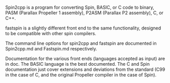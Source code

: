 Spin2cpp is a program for converting Spin, BASIC, or C code to binary, PASM (Parallax Propeller 1 assembly), P2ASM (Parallax P2 assembly), C, or C++.

fastspin is a slightly different front end to the same functionality, designed to be compatible with other spin compilers.

The command line options for spin2cpp and fastspin are documented in Spin2cpp.md and Fastspin.md respectively.

Documentation for the various front ends (languages accepted as input) are in doc. The BASIC language is the best documented. The C and Spin documentation just cover extensions and deviations from the standard (C99 in the case of C, and the original Propeller compiler in the case of Spin).

